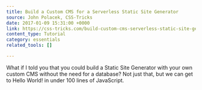 ```yaml
---
title: Build a Custom CMS for a Serverless Static Site Generator
source: John Polacek, CSS-Tricks
date: 2017-01-09 15:31:00 +0000
link: https://css-tricks.com/build-custom-cms-serverless-static-site-generator/
content_type: Tutorial
category: essentials
related_tools: []

---
```

What if I told you that you could build a Static Site Generator with your own custom CMS without the need for a database? Not just that, but we can get to Hello World! in under 100 lines of JavaScript.
